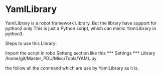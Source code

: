 # YamlLibrary
YamlLibrary is a robot framework Library.
But the library have support for python2 only
This is just a Python script, which can mimic YamlLibrary in python3.

Steps to use this Library:

Import the script in robo Setteng section like this
*** Settings ***
Library                         /home/git/Master_PDU/Misc/Tools/YAML.py

the follow all the command which are use by YamlLibrary as it is.

